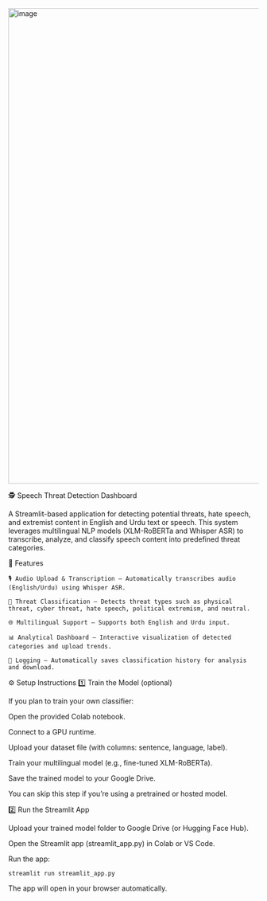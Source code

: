 <img width="1919" height="955" alt="image" src="https://github.com/user-attachments/assets/2401ef52-cb10-4796-bb81-e1e5b80fadf8" />




🕵️ Speech Threat Detection Dashboard

A Streamlit-based application for detecting potential threats, hate speech, and extremist content in English and Urdu text or speech.
This system leverages multilingual NLP models (XLM-RoBERTa and Whisper ASR) to transcribe, analyze, and classify speech content into predefined threat categories.

🚀 Features

    🎙️ Audio Upload & Transcription – Automatically transcribes audio (English/Urdu) using Whisper ASR.
    
    🧠 Threat Classification – Detects threat types such as physical threat, cyber threat, hate speech, political extremism, and neutral.
    
    🌐 Multilingual Support – Supports both English and Urdu input.
    
    📊 Analytical Dashboard – Interactive visualization of detected categories and upload trends.
    
    💾 Logging – Automatically saves classification history for analysis and download.

⚙️ Setup Instructions
1️⃣ Train the Model (optional)

If you plan to train your own classifier:

Open the provided Colab notebook.

Connect to a GPU runtime.

Upload your dataset file (with columns: sentence, language, label).

Train your multilingual model (e.g., fine-tuned XLM-RoBERTa).

Save the trained model to your Google Drive.

You can skip this step if you’re using a pretrained or hosted model.

2️⃣ Run the Streamlit App

Upload your trained model folder to Google Drive (or Hugging Face Hub).

Open the Streamlit app (streamlit_app.py) in Colab or VS Code.

Run the app:

    streamlit run streamlit_app.py


The app will open in your browser automatically.
